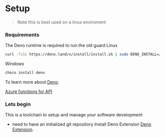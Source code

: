 
# Setup

> Note this is best used on a linux enviroment
### Requirements 

The Deno runtime is required to run the old guard
Linux

```bash
curl -fsSL https://deno.land/x/install/install.sh | sudo DENO_INSTALL=/usr/local sh
```

Windows

```bash
choco install deno
```

To learn more about [Deno](https://deno.land/).   


[Azure functions for API](https://docs.microsoft.com/en-us/azure/static-web-apps/add-api) 

 ### Lets begin
 This is a toolchain to setup and manage your software development

- need to have an initialized git repository
Install Deno Extension
[Deno Extension](https://www.codenewbie.org/podcast/how-to-harness-privilege-to-create-equitable-design). 